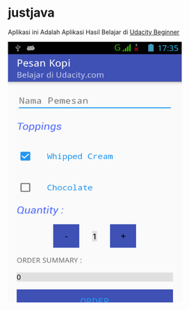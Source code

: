 # justjava
Aplikasi ini Adalah Aplikasi Hasil Belajar di
[Udacity Beginner](https://www.udacity.com/course/android-development-for-beginners--ud837) 


<a href="url"><img src="https://raw.githubusercontent.com/fathurzero/justjava/master/screenshot.png" align="left" height="600" width="400" ></a>

